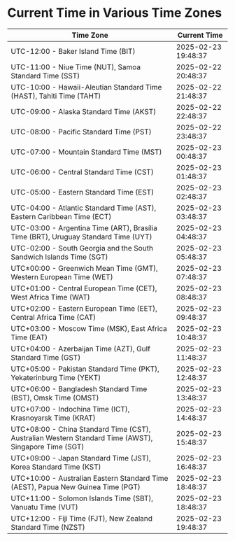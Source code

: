 # Current Time in Various Time Zones

| Time Zone | Current Time |
|-----------|--------------|
| UTC-12:00 - Baker Island Time (BIT) | 2025-02-23 19:48:37 |
| UTC-11:00 - Niue Time (NUT), Samoa Standard Time (SST) | 2025-02-22 20:48:37 |
| UTC-10:00 - Hawaii-Aleutian Standard Time (HAST), Tahiti Time (TAHT) | 2025-02-22 21:48:37 |
| UTC-09:00 - Alaska Standard Time (AKST) | 2025-02-22 22:48:37 |
| UTC-08:00 - Pacific Standard Time (PST) | 2025-02-22 23:48:37 |
| UTC-07:00 - Mountain Standard Time (MST) | 2025-02-23 00:48:37 |
| UTC-06:00 - Central Standard Time (CST) | 2025-02-23 01:48:37 |
| UTC-05:00 - Eastern Standard Time (EST) | 2025-02-23 02:48:37 |
| UTC-04:00 - Atlantic Standard Time (AST), Eastern Caribbean Time (ECT) | 2025-02-23 03:48:37 |
| UTC-03:00 - Argentina Time (ART), Brasília Time (BRT), Uruguay Standard Time (UYT) | 2025-02-23 04:48:37 |
| UTC-02:00 - South Georgia and the South Sandwich Islands Time (SGT) | 2025-02-23 05:48:37 |
| UTC±00:00 - Greenwich Mean Time (GMT), Western European Time (WET) | 2025-02-23 07:48:37 |
| UTC+01:00 - Central European Time (CET), West Africa Time (WAT) | 2025-02-23 08:48:37 |
| UTC+02:00 - Eastern European Time (EET), Central Africa Time (CAT) | 2025-02-23 09:48:37 |
| UTC+03:00 - Moscow Time (MSK), East Africa Time (EAT) | 2025-02-23 10:48:37 |
| UTC+04:00 - Azerbaijan Time (AZT), Gulf Standard Time (GST) | 2025-02-23 11:48:37 |
| UTC+05:00 - Pakistan Standard Time (PKT), Yekaterinburg Time (YEKT) | 2025-02-23 12:48:37 |
| UTC+06:00 - Bangladesh Standard Time (BST), Omsk Time (OMST) | 2025-02-23 13:48:37 |
| UTC+07:00 - Indochina Time (ICT), Krasnoyarsk Time (KRAT) | 2025-02-23 14:48:37 |
| UTC+08:00 - China Standard Time (CST), Australian Western Standard Time (AWST), Singapore Time (SGT) | 2025-02-23 15:48:37 |
| UTC+09:00 - Japan Standard Time (JST), Korea Standard Time (KST) | 2025-02-23 16:48:37 |
| UTC+10:00 - Australian Eastern Standard Time (AEST), Papua New Guinea Time (PGT) | 2025-02-23 18:48:37 |
| UTC+11:00 - Solomon Islands Time (SBT), Vanuatu Time (VUT) | 2025-02-23 18:48:37 |
| UTC+12:00 - Fiji Time (FJT), New Zealand Standard Time (NZST) | 2025-02-23 19:48:37 |
